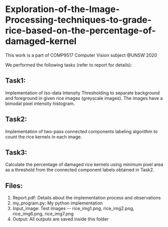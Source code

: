 # Exploration-of-the-Image-Processing-techniques-to-grade-rice-based-on-the-percentage-of-damaged-kernel
This work is a part of COMP9517 Computer Vision subject @UNSW 2020

We performed the following tasks (refer to report for details):
## Task1:
Implementation of Iso-data Intensity Thresholding to separate background and foreground in given rice images (greyscale images). The images have a bimodal pixel intensity histogram. 

## Task2: 
Implementation of two-pass connected components labeling algorithm to count the rice kernels in each image.

## Task3: 

Calculate the percentage of damaged rice kernels using minimum pixel area as a threshold from the connected component labels obtained in Task2.

## Files:
1)	Report.pdf: Details about the implementation process and observations
2)	my_program.py: My python implementation
3)	Input_image: Test images -- rice_img1.png, rice_img2.png, rice_img6.png, rice_img7.png
4)	Output: All outputs are saved inside this folder
